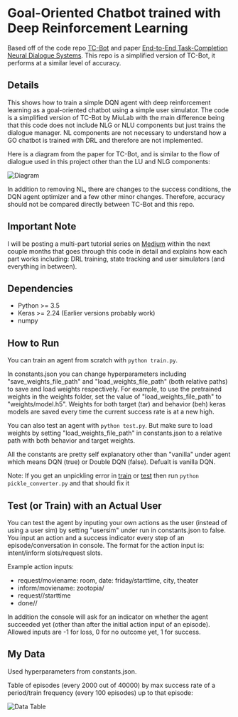 # Goal-Oriented Chatbot trained with Deep Reinforcement Learning

Based off of the code repo [TC-Bot](https://github.com/MiuLab/TC-Bot) and paper [End-to-End Task-Completion Neural Dialogue Systems](http://aclweb.org/anthology/I17-1074). This repo is a simplified version of TC-Bot, it performs at a similar level of accuracy.

## Details

This shows how to train a simple DQN agent with deep reinforcement learning as a goal-oriented chatbot using a simple user simulator. The code is a simplified version of TC-Bot by MiuLab with the main difference being that this code does not include NLG or NLU components but just trains the dialogue manager. NL components are not necessary to understand how a GO chatbot is trained with DRL and therefore are not implemented.

Here is a diagram from the paper for TC-Bot, and is similar to the flow of dialogue used in this project other than the LU and NLG components:

![Diagram](https://github.com/maxbren/GO-Bot_DRL/blob/master/assets/paper_diagram.PNG)

In addition to removing NL, there are changes to the success conditions, the DQN agent optimizer and a few other minor changes. Therefore, accuracy should not be compared directly between TC-Bot and this repo. 

## Important Note
I will be posting a multi-part tutorial series on [Medium](https://medium.com) within the next couple months that goes through this code in detail and explains how each part works including: DRL training, state tracking and user simulators (and everything in between).

## Dependencies
- Python >= 3.5
- Keras >= 2.24 (Earlier versions probably work)
- numpy

## How to Run
You can train an agent from scratch with ```python train.py```. 

In constants.json you can change hyperparameters including "save_weights_file_path" and "load_weights_file_path" (both relative paths) to save and load weights respectively. For example, to use the pretrained weights in the weights folder, set the value of  "load_weights_file_path" to "weights/model.h5". Weights for both target (tar) and behavior (beh) keras models are saved every time the current success rate is at a new high. 

You can also test an agent with ```python test.py```. But make sure to load weights by setting "load_weights_file_path" in constants.json to a relative path with both behavior and target weights. 

All the constants are pretty self explanatory other than "vanilla" under agent which means DQN (true) or Double DQN (false). Defualt is vanilla DQN. 

Note: If you get an unpickling error in [train](https://github.com/maxbren/GO-Bot-DRL/blob/master/train.py#L46) or [test](https://github.com/maxbren/GO-Bot-DRL/blob/master/test.py#L43) then run ```python pickle_converter.py``` and that should fix it

## Test (or Train) with an Actual User
You can test the agent by inputing your own actions as the user (instead of using a user sim) by setting "usersim" under run in constants.json to false. You input an action and a success indicator every step of an episode/conversation in console. The format for the action input is: intent/inform slots/request slots.

Example action inputs:
- request/moviename: room, date: friday/starttime, city, theater
- inform/moviename: zootopia/
- request//starttime
- done//

In addition the console will ask for an indicator on whether the agent succeeded yet (other than after the initial action input of an episode). Allowed inputs are -1 for loss, 0 for no outcome yet, 1 for success. 

## My Data
Used hyperparameters from constants.json.

Table of episodes (every 2000 out of 40000) by max success rate of a period/train frequency (every 100 episodes) up to that episode:

![Data Table](https://github.com/maxbren/GO-Bot_DRL/blob/master/assets/data_table.PNG)
